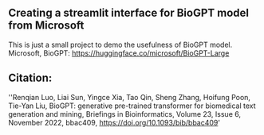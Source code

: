 ## Creating a streamlit interface for BioGPT model from Microsoft

This is just a small project to demo the usefulness of BioGPT model.
Microsoft, BioGPT: https://huggingface.co/microsoft/BioGPT-Large

## Citation:
''Renqian Luo, Liai Sun, Yingce Xia, Tao Qin, Sheng Zhang, Hoifung Poon, Tie-Yan Liu, BioGPT: generative pre-trained transformer for biomedical text generation and mining, Briefings in Bioinformatics, Volume 23, Issue 6, November 2022, bbac409, https://doi.org/10.1093/bib/bbac409'
